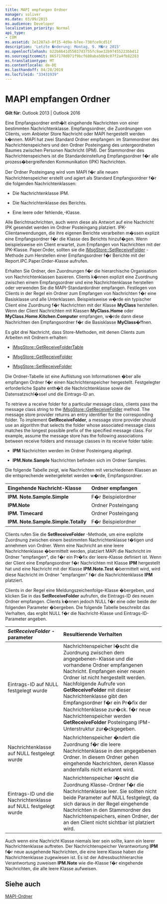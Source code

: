 ```yaml
---
title: MAPI empfangen Ordner
manager: soliver
ms.date: 03/09/2015
ms.audience: Developer
localization_priority: Normal
api_type:
- COM
ms.assetid: 2e1287a3-0f15-4d9a-b7ee-738fce9cd51f
description: 'Letzte �nderung: Montag, 9. M�rz 2015'
ms.openlocfilehash: b22b8641d55037d3755fc9ae32b97455223bbd12
ms.sourcegitcommit: 8657170d071f9bcf680aba50b9c07f2a4fb82283
ms.translationtype: MT
ms.contentlocale: de-DE
ms.lasthandoff: 04/28/2019
ms.locfileid: "33431939"
---
```

# <a name="mapi-receive-folders"></a>MAPI empfangen Ordner

  
  
**Gilt für**: Outlook 2013 | Outlook 2016 
  
Eine Empfangsordner enth�lt eingehende Nachrichten von einer bestimmten Nachrichtenklasse. Empfangsordner, die Zuordnungen von Clients, vom Anbieter Store Nachricht oder MAPI hergestellt werden k�nnen. MAPI hat zwei Standard Ordner empfangen: im Stammordner des Nachrichtenspeichers und den Ordner Posteingang des untergeordneten Baumes zwischen Personen Nachricht (IPM). Der Stammordner des Nachrichtenspeichers ist die Standardeinstellung Empfangsordner f�r alle prozess�bergreifenden Kommunikation (IPK) Nachrichten.
  
 Der Ordner Posteingang wird vom MAPI f�r alle neuen Nachrichtenspeicher erstellt und agiert als Standard Empfangsordner f�r die folgenden Nachrichtenklassen: 
  
- Die Nachrichtenklasse IPM.
    
- Die Nachrichtenklasse des Berichts.
    
- Eine leere oder fehlende,-Klasse.
    
Alle Berichtnachrichten, auch wenn diese als Antwort auf eine Nachricht IPK gesendet werden im Ordner Posteingang platziert. IPK-Clientanwendungen, die ihre eigenen Berichte verarbeiten m�ssen explizit eine Empfangsordner f�r die Klasse des Berichts hinzuf�gen. Wenn beispielsweise ein Client erwartet, zum Empfangen von Nachrichten mit der IPK-Klasse. Paper.Order, sollten sie die [IMsgStore::SetReceiveFolder](imsgstore-setreceivefolder.md) -Methode zum Herstellen einer Empfangsordner f�r Berichte mit der Report.IPC.Paper.Order-Klasse aufrufen. 
  
Erhalten Sie Ordner, den Zuordnungen f�r die hierarchische Organisation von Nachrichtenklassen basieren. Clients k�nnen explizit eine Zuordnung zwischen einem Empfangsordner und eine Nachrichtenklasse herstellen oder verwenden Sie die MAPI-Standardordner empfangen. Festlegen von Clients in der Regel ein Ordner zum Empfangen von Nachrichten f�r eine Basisklasse und alle Unterklassen. Beispielsweise w�rde ein typischer Client eine Zuordnung f�r Nachrichten mit der Klasse **MyClass** herstellen. Wenn der Client Nachrichten mit Klassen **MyClass.Home** oder **MyClass.Home.Kitchen.Computer** empfangen, w�rde dann diese Nachrichten den Empfangsordner f�r die Basisklasse **MyClass**�ffnen.
  
Es gibt drei Nachricht, dass Store-Methoden, mit denen Clients zum Arbeiten mit Ordnern erhalten:
  
- [IMsgStore::GetReceiveFolderTable](imsgstore-getreceivefoldertable.md)
    
- [IMsgStore::GetReceiveFolder](imsgstore-getreceivefolder.md)
    
- [IMsgStore::SetReceiveFolder](imsgstore-setreceivefolder.md)
    
Die Ordner-Tabelle ist eine Auflistung von Informationen �ber alle empfangen Ordner f�r einen Nachrichtenspeicher hergestellt. Festgelegter erforderliche Spalte enth�lt die Nachrichtenklasse sowie die Datensatzschl�ssel und die Eintrags-ID an.
  
To retrieve a receive folder for a particular message class, clients pass the message class string to the [IMsgStore::GetReceiveFolder](imsgstore-getreceivefolder.md) method. The message store provider returns an entry identifier for the corresponding folder. To implement **GetReceiveFolder**, a message store provider should use an algorithm that selects the folder whose associated message class matches the longest possible prefix of the specified message class. For example, assume the message store has the following associations between receive folders and message classes in its receive folder table:
  
- **IPM** Nachrichten werden im Ordner Posteingang abgelegt. 
    
- **IPM.Note.Sample** Nachrichten befinden sich im Ordner Samples. 
    
Die folgende Tabelle zeigt, wie Nachrichten mit verschiedenen Klassen an die entsprechende weitergeleitet werden w�rde, Empfangsordner.
  
|**Eingehende Nachricht-Klasse**|**Ordner empfangen**|
|:-----|:-----|
|**IPM. Note.Sample.Simple** <br/> |F�r Beispielordner  <br/> |
|**IPM.Note** <br/> |Ordner Posteingang  <br/> |
|**IPM. Timecard** <br/> |Ordner Posteingang  <br/> |
|**IPM. Note.Sample.Simple.Totally** <br/> |F�r Beispielordner  <br/> |
   
Clients rufen Sie die **SetReceiveFolder** -Methode, um eine explizite Zuordnung zwischen einem bestimmten Nachrichtenklasse t�tigen und annehmen von Ordner. Wenn eine Nachricht an eine leere Nachrichtenklasse �bermittelt werden, platziert MAPI die Nachricht im Ordner "empfangen", die f�r ein Pr�fix der leere-Klasse definiert ist. Wenn der Client eine Empfangsordner f�r Nachrichten mit Klasse **IPM** hergestellt hat und eine Nachricht mit der Klasse **IPM.Note.Test** �bermittelt wird, wird diese Nachricht im Ordner "empfangen" f�r die Nachrichtenklasse **IPM** platziert. 
  
Clients in der Regel eine Meldungszeichenfolge-Klasse �bergeben, und klicken Sie in das **SetReceiveFolder** aufrufen, die Eintrags-ID des neuen Ordner empfangen. Clients k�nnen jedoch NULL f�r eine oder beide der folgenden Parameter �bergeben. Die folgende Tabelle beschreibt das Verhalten, das ergibt NULL f�r die Nachricht-Klasse und Eintrags-ID-Parameter angeben. 
  
|**_SetReceiveFolder_ -parameter**|**Resultierende Verhalten**|
|:-----|:-----|
|Eintrags-ID auf NULL festgelegt wurde  <br/> |Nachrichtenspeicher l�scht die Zuordnung zwischen dem angegebenen-Klasse und die vorhandene Ordner empfangenen Nachricht. Empfangen einer neuen Ordner ist nicht hergestellt werden. <br/> Nachfolgende Aufrufe von **GetReceiveFolder** mit dieser Nachrichtenklasse gibt den Empfangsordner f�r ein Pr�fix der Nachrichtenklasse zur�ck. f�r neue Nachrichtenspeicher werden **GetReceiveFolder** Posteingang IPM-Unterstruktur zur�ckgegeben.      <br/> |
|Nachrichtenklasse auf NULL festgelegt wurde  <br/> |Nachrichtenspeicher �ndert die Zuordnung f�r die leere Nachrichtenklasse in den angegebenen Ordner. In diesem Ordner gehen eingehende Nachrichten, deren Klasse andernfalls nicht erkannt wird.  <br/> |
|Eintrags-ID und die Nachrichtenklasse auf NULL festgelegt wurde  <br/> |Nachrichtenspeicher l�scht die Zuordnung Klasse-Ordner f�r die Nachrichtenklasse leer. Sie sollten nicht beide Parameter auf NULL festgelegt, da sich daraus in der Regel eingehende Nachrichten in den Stammordner des Nachrichtenspeichers, einen Ordner, der an den Client nicht sichtbar ist platziert wird.  <br/> |
   
Auch wenn eine Nachricht Klasse niemals leer sein sollte, kann ein leerer Nachrichtenklasse auftreten. Der Nachrichtenspeicher Verantwortung **IPM** f�r neue ausgehende Nachrichten, die eine leere Klasse haben die Nachrichtenklasse zugewiesen ist. Es ist der Adressbuchhierarchie Verantwortung zuweisen **IPM.Note** wie die-Klasse f�r eingehende Nachrichten, die alle leere Klasse aufweisen. 
  
## <a name="see-also"></a>Siehe auch



[MAPI-Ordner](mapi-folders.md)

